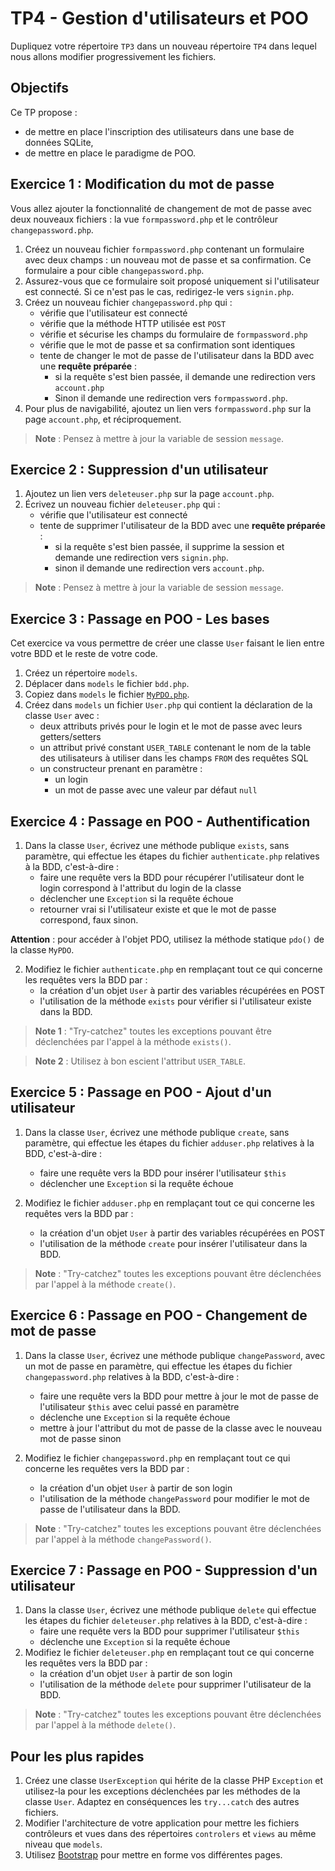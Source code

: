 TP4 - Gestion d'utilisateurs et POO
===================================

Dupliquez votre répertoire `TP3` dans un nouveau répertoire `TP4` dans lequel nous allons modifier progressivement les fichiers.

Objectifs
---------

Ce TP propose :
- de mettre en place l'inscription des utilisateurs dans une base de données SQLite,
- de mettre en place le paradigme de POO.

Exercice 1 : Modification du mot de passe
-----------------------------------------

Vous allez ajouter la fonctionnalité de changement de mot de passe avec deux nouveaux fichiers : la vue `formpassword.php` et le contrôleur `changepassword.php`.

1. Créez un nouveau fichier `formpassword.php` contenant un formulaire avec deux champs : un nouveau mot de passe et sa confirmation. Ce formulaire a pour cible `changepassword.php`.
2. Assurez-vous que ce formulaire soit proposé uniquement si l'utilisateur est connecté. Si ce n'est pas le cas, redirigez-le vers `signin.php`.
3. Créez un nouveau fichier `changepassword.php` qui :
	- vérifie que l'utilisateur est connecté
	- vérifie que la méthode HTTP utilisée est `POST`
	- vérifie et sécurise les champs du formulaire de `formpassword.php`
	- vérifie que le mot de passe et sa confirmation sont identiques
	- tente de changer le mot de passe de l'utilisateur dans la BDD  avec une **requête préparée** :
		- si la requête s'est bien passée, il demande une redirection vers `account.php`
		- Sinon il demande une redirection vers `formpassword.php`.
4. Pour plus de navigabilité, ajoutez un lien vers `formpassword.php` sur la page `account.php`, et réciproquement.

> **Note** : Pensez à mettre à jour la variable de session `message`.


Exercice 2 : Suppression d'un utilisateur
-----------------------------------------

1. Ajoutez un lien vers `deleteuser.php` sur la page `account.php`.
2. Écrivez un nouveau fichier `deleteuser.php` qui :
	- vérifie que l'utilisateur est connecté
	- tente de supprimer l'utilisateur de la BDD avec une **requête préparée** :
		- si la requête s'est bien passée, il supprime la session et demande une redirection vers `signin.php`.
		- sinon il demande une redirection vers `account.php`.

> **Note** : Pensez à mettre à jour la variable de session `message`.


Exercice 3 : Passage en POO - Les bases
---------------------------------------

Cet exercice va vous permettre de créer une classe `User` faisant le lien entre votre BDD et le reste de votre code.

1. Créez un répertoire `models`.
2. Déplacer dans `models` le fichier `bdd.php`.
3. Copiez dans `models` le fichier [`MyPDO.php`](TP4/corrige/models/MyPDO.php).
4. Créez dans `models` un fichier `User.php` qui contient la déclaration de la classe `User` avec :
	- deux attributs privés pour le login et le mot de passe avec leurs getters/setters
	- un attribut privé constant `USER_TABLE` contenant le nom de la table des utilisateurs à utiliser dans les champs `FROM` des requêtes SQL
	- un constructeur prenant en paramètre :
		- un login
		- un mot de passe avec une valeur par défaut `null`


Exercice 4 : Passage en POO - Authentification
----------------------------------------------

1. Dans la classe `User`, écrivez une méthode publique `exists`, sans paramètre, qui effectue les étapes du fichier `authenticate.php` relatives à la BDD, c'est-à-dire :
	- faire une requête vers la BDD pour récupérer l'utilisateur dont le login correspond à l'attribut du login de la classe
	- déclencher une `Exception` si la requête échoue
	- retourner vrai si l'utilisateur existe et que le mot de passe correspond, faux sinon.

**Attention** : pour accéder à l'objet PDO, utilisez la méthode statique `pdo()` de la classe `MyPDO`.

2. Modifiez le fichier `authenticate.php` en remplaçant tout ce qui concerne les requêtes vers la BDD par :
	- la création d'un objet `User` à partir des variables récupérées en POST
	- l'utilisation de la méthode `exists` pour vérifier si l'utilisateur existe dans la BDD.

> **Note 1** : "Try-catchez" toutes les exceptions pouvant être déclenchées par l'appel à la méthode `exists()`.

> **Note 2** : Utilisez à bon escient l'attribut `USER_TABLE`.


Exercice 5 : Passage en POO - Ajout d'un utilisateur
----------------------------------------------------

1. Dans la classe `User`, écrivez une méthode publique `create`, sans paramètre, qui effectue les étapes du fichier `adduser.php` relatives à la BDD, c'est-à-dire :
	- faire une requête vers la BDD pour insérer l'utilisateur `$this`
	- déclencher une `Exception` si la requête échoue

2. Modifiez le fichier `adduser.php` en remplaçant tout ce qui concerne les requêtes vers la BDD par :
	- la création d'un objet `User` à partir des variables récupérées en POST
	- l'utilisation de la méthode `create` pour insérer l'utilisateur dans la BDD.

> **Note** : "Try-catchez" toutes les exceptions pouvant être déclenchées par l'appel à la méthode `create()`.


Exercice 6 : Passage en POO - Changement de mot de passe
--------------------------------------------------------

1. Dans la classe `User`, écrivez une méthode publique `changePassword`, avec un mot de passe en paramètre, qui effectue les étapes du fichier `changepassword.php` relatives à la BDD, c'est-à-dire :
	- faire une requête vers la BDD pour mettre à jour le mot de passe de l'utilisateur `$this` avec celui passé en paramètre
	- déclenche une `Exception` si la requête échoue
	- mettre à jour l'attribut du mot de passe de la classe avec le nouveau mot de passe sinon

2. Modifiez le fichier `changepassword.php` en remplaçant tout ce qui concerne les requêtes vers la BDD par :
	- la création d'un objet `User` à partir de son login
	- l'utilisation de la méthode `changePassword` pour modifier le mot de passe de l'utilisateur dans la BDD.

> **Note** : "Try-catchez" toutes les exceptions pouvant être déclenchées par l'appel à la méthode `changePassword()`.


Exercice 7 : Passage en POO - Suppression d'un utilisateur
----------------------------------------------------------

1. Dans la classe `User`, écrivez une méthode publique `delete` qui effectue les étapes du fichier `deleteuser.php` relatives à la BDD, c'est-à-dire :
	- faire une requête vers la BDD pour supprimer l'utilisateur `$this`
	- déclenche une `Exception` si la requête échoue
2. Modifiez le fichier `deleteuser.php` en remplaçant tout ce qui concerne les requêtes vers la BDD par :
	- la création d'un objet `User` à partir de son login
	- l'utilisation de la méthode `delete` pour supprimer l'utilisateur de la BDD.

> **Note** : "Try-catchez" toutes les exceptions pouvant être déclenchées par l'appel à la méthode `delete()`.


Pour les plus rapides
---------------------

1. Créez une classe `UserException` qui hérite de la classe PHP `Exception` et utilisez-la pour les exceptions déclenchées par les méthodes de la classe `User`. Adaptez en conséquences les `try...catch` des autres fichiers.
2. Modifier l'architecture de votre application pour mettre les fichiers contrôleurs et vues dans des répertoires `controlers` et `views` au même niveau que `models`.
3. Utilisez [Bootstrap](https://getbootstrap.com) pour mettre en forme vos différentes pages.
